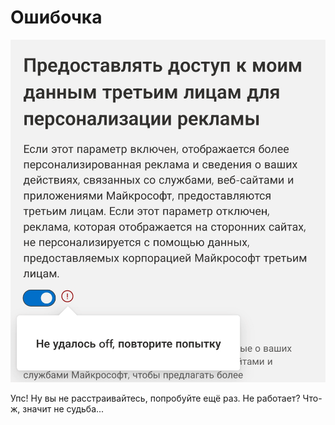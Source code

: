 # Ошибочка

![Не удалось отключить доступ третих лиц к данным для персонализации рекламы](/public/post-img/cant-disable-surveillance.png)

Упс! Ну вы не расстраивайтесь, попробуйте ещё раз. Не работает? Что-ж, значит не судьба...
